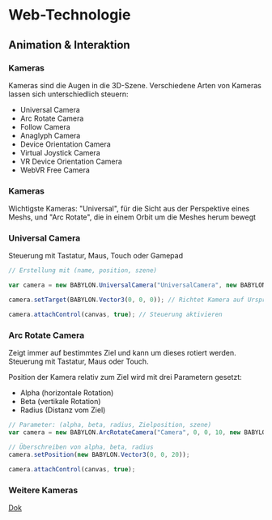 # Web-Technologie

## Animation & Interaktion



### Kameras

Kameras sind die Augen in die 3D-Szene. Verschiedene Arten von Kameras lassen sich unterschiedlich steuern:

* Universal Camera
* Arc Rotate Camera
* Follow Camera
* Anaglyph Camera
* Device Orientation Camera
* Virtual Joystick Camera
* VR Device Orientation Camera
* WebVR Free Camera



### Kameras

Wichtigste Kameras: "Universal", für die Sicht aus der Perspektive eines Meshs, und "Arc Rotate", die in einem Orbit um die Meshes herum bewegt



### Universal Camera

Steuerung mit Tastatur, Maus, Touch oder Gamepad

```js
// Erstellung mit (name, position, szene)

var camera = new BABYLON.UniversalCamera("UniversalCamera", new BABYLON.Vector3(0, 0, -10), scene);

camera.setTarget(BABYLON.Vector3(0, 0, 0)); // Richtet Kamera auf Ursprung aus

camera.attachControl(canvas, true); // Steuerung aktivieren
```



### Arc Rotate Camera

Zeigt immer auf bestimmtes Ziel und kann um dieses rotiert werden. Steuerung mit Tastatur, Maus oder Touch.

Position der Kamera relativ zum Ziel wird mit drei Parametern gesetzt:

* Alpha (horizontale Rotation)
* Beta (vertikale Rotation)
* Radius (Distanz vom Ziel)



```js
// Parameter: (alpha, beta, radius, Zielposition, szene)
var camera = new BABYLON.ArcRotateCamera("Camera", 0, 0, 10, new BABYLON.Vector3(0, 0, 0), scene);

// Überschreiben von alpha, beta, radius
camera.setPosition(new BABYLON.Vector3(0, 0, 20));

camera.attachControl(canvas, true);
```



### Weitere Kameras

[Dok](https://doc.babylonjs.com/babylon101/cameras)
